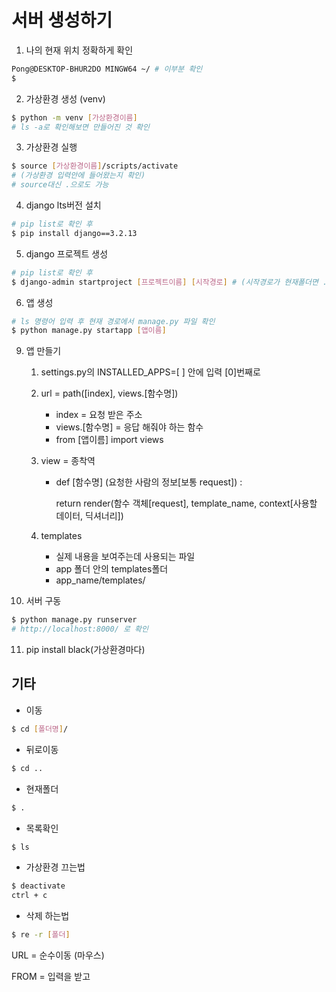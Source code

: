 # 서버 생성하기

1. 나의 현재 위치 정확하게 확인

```bash
Pong@DESKTOP-BHUR2DO MINGW64 ~/ # 이부분 확인
$
```

2. 가상환경 생성 (venv)

```bash
$ python -m venv [가상환경이름]
# ls -a로 확인해보면 만들어진 것 확인
```

3. 가상환경 실행

```bash
$ source [가상환경이름]/scripts/activate
# (가상환경 입력안에 들어왔는지 확인)
# source대신 .으로도 가능
```

4. django lts버전 설치

```bash
# pip list로 확인 후
$ pip install django==3.2.13
```

5. django 프로젝트 생성

```bash
# pip list로 확인 후
$ django-admin startproject [프로젝트이름] [시작경로] # (시작경로가 현재폴더면 .)
```

6. 앱 생성

```bash
# ls 명령어 입력 후 현재 경로에서 manage.py 파일 확인
$ python manage.py startapp [앱이름]
```

9. 앱 만들기 

   1. settings.py의 INSTALLED_APPS=[ ] 안에 입력 [0]번째로

   2. url = path([index], views.[함수명])
      * index = 요청 받은 주소
      * views.[함수명] = 응답 해줘야 하는 함수
      * from [앱이름] import views 

   3. view = 종착역

      * def [함수명] (요청한 사람의 정보[보통 request]) : 

        return render(함수 객체[request], template_name, context[사용할 데이터, 딕셔너리])

   4. templates 
      * 실제 내용을 보여주는데 사용되는 파일
      * app 폴더 안의 templates폴더
      * app_name/templates/

10. 서버 구동

```bash
$ python manage.py runserver
# http://localhost:8000/ 로 확인
```

11. pip install black(가상환경마다)

## 기타

* 이동

```bash
$ cd [폴더명]/
```

* 뒤로이동

```bash
$ cd ..
```

* 현재폴더

```bash
$ .
```

* 목록확인

```bash
$ ls
```

* 가상환경 끄는법

```bash
$ deactivate
ctrl + c
```

* 삭제 하는법

```bash
$ re -r [폴더]
```



URL = 순수이동 (마우스)

FROM = 입력을 받고

